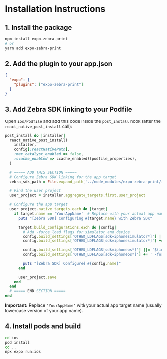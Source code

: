 # Installation Instructions

## 1. Install the package

```bash
npm install expo-zebra-print
# or
yarn add expo-zebra-print
```

## 2. Add the plugin to your app.json

```json
{
  "expo": {
    "plugins": ["expo-zebra-print"]
  }
}
```

## 3. Add Zebra SDK linking to your Podfile

Open `ios/Podfile` and add this code inside the `post_install` hook (after the `react_native_post_install` call):

```ruby
post_install do |installer|
  react_native_post_install(
    installer,
    config[:reactNativePath],
    :mac_catalyst_enabled => false,
    :ccache_enabled => ccache_enabled?(podfile_properties),
  )

  # ===== ADD THIS SECTION =====
  # Configure Zebra SDK linking for the app target
  zebra_sdk_path = File.expand_path('../node_modules/expo-zebra-print/ios/ZSDK_API.xcframework', __dir__)

  # Find the user project
  user_project = installer.aggregate_targets.first.user_project

  # Configure the app target
  user_project.native_targets.each do |target|
    if target.name == 'YourAppName'  # Replace with your actual app name
      puts "[Zebra SDK] Configuring #{target.name} with Zebra SDK"

      target.build_configurations.each do |config|
        # Add -force_load flags for simulator and device
        config.build_settings['OTHER_LDFLAGS[sdk=iphonesimulator*]'] ||= '$(inherited)'
        config.build_settings['OTHER_LDFLAGS[sdk=iphonesimulator*]'] += ' -force_load "' + zebra_sdk_path + '/ios-arm64_x86_64-simulator/ZSDK_API.a"'

        config.build_settings['OTHER_LDFLAGS[sdk=iphoneos*]'] ||= '$(inherited)'
        config.build_settings['OTHER_LDFLAGS[sdk=iphoneos*]'] += ' -force_load "' + zebra_sdk_path + '/ios-arm64/ZSDK_API.a"'

        puts "[Zebra SDK] Configured #{config.name}"
      end

      user_project.save
    end
  end
  # ===== END SECTION =====
end
```

**Important:** Replace `'YourAppName'` with your actual app target name (usually lowercase version of your app name).

## 4. Install pods and build

```bash
cd ios
pod install
cd ..
npx expo run:ios
```

